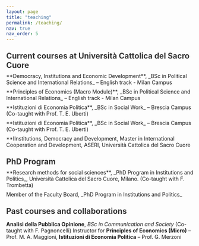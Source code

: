 ```yaml
---
layout: page
title: "teaching"
permalink: /teaching/
nav: true
nav_order: 5
---
```


<style>
  .teaching-section-title {
    font-size: 1.3rem;
    font-weight: bold;
    margin-top: 1.5rem;
    margin-bottom: 0.5rem;
    color: #333;
  }
  .teaching-entry {
    margin-bottom: 0.5rem; /* Adds extra vertical spacing */
  }
</style>

<p class="teaching-section-title">Current courses at Università Cattolica del Sacro Cuore</p>

</div>
<div class="teaching-entry">
**Democracy, Institutions and Economic Development**, _BSc in Political Science and International Relations_ – English track - Milan Campus 
</div>
<div class="teaching-entry">
**Principles of Economics (Macro Module)**, _BSc in Political Science and International Relations_ – English track - Milan Campus 
</div>

<div class="teaching-entry">
**Istituzioni di Economia Politica**,  _BSc in Social Work_ – Brescia Campus (Co-taught with Prof. T. E. Uberti)
</div>
<div class="teaching-entry">
  
<div class="teaching-entry">
**Istituzioni di Economia Politica**,  _BSc in Social Work_ – Brescia Campus (Co-taught with Prof. T. E. Uberti)
</div>
<div class="teaching-entry">

<div class="teaching-entry">
**IInstitutions, Democracy and Development, Master in International Cooperation and Development, ASERI, Università Cattolica del Sacro Cuore
</div>
<div class="teaching-entry">
  
<p class="teaching-section-title">PhD Program </p>
<div class="teaching-entry">
**Research methods for social sciences**, _PhD Program in Institutions and Politics_, Università Cattolica del Sacro Cuore, Milano. (Co-taught with F. Trombetta)
</div>

<div class="teaching-entry">
Member of the Faculty Board, _PhD Program in Institutions and Politics_
</div>

<p class="teaching-section-title">Past courses and collaborations</p>

**Analisi della Pubblica Opinione**, _BSc in Communication and Society_ (Co-taught with F. Pagnoncelli)
Instructor for **Principles of Economics (Micro)** – Prof. M. A. Maggioni, **Istituzioni di Economia Politica** – Prof. G. Merzoni
